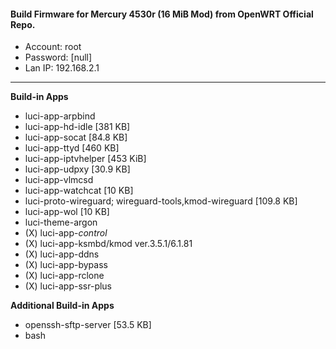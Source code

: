#### Build Firmware for Mercury 4530r (16 MiB Mod) from OpenWRT Official Repo.

- Account: root
- Password: [null]
- Lan IP: 192.168.2.1
----
**Build-in Apps**
- luci-app-arpbind
- luci-app-hd-idle [381 KB]
- luci-app-socat [84.8 KB]
- luci-app-ttyd [460 KB]
- luci-app-iptvhelper [453 KiB]
- luci-app-udpxy [30.9 KB]
- luci-app-vlmcsd
- luci-app-watchcat [10 KB]
- luci-proto-wireguard; wireguard-tools,kmod-wireguard [109.8 KB]
- luci-app-wol [10 KB]
- luci-theme-argon
- (X) luci-app-*control*
- (X) luci-app-ksmbd/kmod ver.3.5.1/6.1.81
- (X) luci-app-ddns
- (X) luci-app-bypass
- (X) luci-app-rclone
- (X) luci-app-ssr-plus

**Additional Build-in Apps**
- openssh-sftp-server [53.5 KB]
- bash

